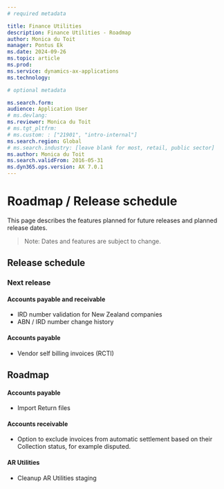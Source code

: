 ```yaml
---
# required metadata

title: Finance Utilities
description: Finance Utilities - Roadmap
author: Monica du Toit
manager: Pontus Ek
ms.date: 2024-09-26
ms.topic: article
ms.prod: 
ms.service: dynamics-ax-applications
ms.technology: 

# optional metadata

ms.search.form:  
audience: Application User
# ms.devlang: 
ms.reviewer: Monica du Toit
# ms.tgt_pltfrm: 
# ms.custom: : ["21901", "intro-internal"]
ms.search.region: Global
# ms.search.industry: [leave blank for most, retail, public sector]
ms.author: Monica du Toit
ms.search.validFrom: 2016-05-31
ms.dyn365.ops.version: AX 7.0.1
---
```


# 	Roadmap / Release schedule

This page describes the features planned for future releases and planned release dates.

> Note: Dates and features are subject to change.


## Release schedule



### Next release

#### Accounts payable and receivable
- IRD number validation for New Zealand companies
- ABN / IRD number change history

#### Accounts payable
- Vendor self billing invoices (RCTI)


## Roadmap

#### Accounts payable 
- Import Return files

#### Accounts receivable
- Option to exclude invoices from automatic settlement based on their Collection status, for example disputed.

#### AR Utilities
- Cleanup AR Utilities staging



